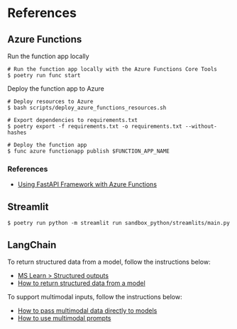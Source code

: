# References

## Azure Functions

Run the function app locally

```shell
# Run the function app locally with the Azure Functions Core Tools
$ poetry run func start
```

Deploy the function app to Azure

```shell
# Deploy resources to Azure
$ bash scripts/deploy_azure_functions_resources.sh

# Export dependencies to requirements.txt
$ poetry export -f requirements.txt -o requirements.txt --without-hashes

# Deploy the function app
$ func azure functionapp publish $FUNCTION_APP_NAME
```

### References

- [Using FastAPI Framework with Azure Functions](https://learn.microsoft.com/en-us/samples/azure-samples/fastapi-on-azure-functions/fastapi-on-azure-functions/)

## Streamlit

```shell
$ poetry run python -m streamlit run sandbox_python/streamlits/main.py
```

## LangChain

To return structured data from a model, follow the instructions below:

- [MS Learn > Structured outputs](https://learn.microsoft.com/en-us/azure/ai-services/openai/how-to/structured-outputs?tabs=python)
- [How to return structured data from a model](https://python.langchain.com/docs/how_to/structured_output/)

To support multimodal inputs, follow the instructions below:

- [How to pass multimodal data directly to models](https://python.langchain.com/docs/how_to/multimodal_inputs/)
- [How to use multimodal prompts](https://python.langchain.com/docs/how_to/multimodal_prompts/)
